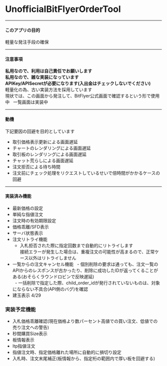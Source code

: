 # UnofficialBitFlyerOrderTool
___

#### このアプリの目的
軽量な発注手段の確保
___
#### 注意事項

**私用なので、利用は自己責任でお願いします**  
**私用なので、雑な実装になっています**  
**APIKey/APISecretが必要になります(入出金はチェックしないでください)**  
軽量化の為、古い実装方法を採用しています  
現状では、この画面から発注して、BitFlyer公式画面で確認するという形で使用中  
一覧画面は実装中  

___
#### 動機
下記要因の回避を目的としています
- 取引価格表示更新による画面遅延  
- チャートのレンダリングによる画面遅延  
- 取引板のレンダリングによる画面遅延  
- チャット荒らしによる画面遅延  
- 注文拒否による待ち時間
- 注文前にチェック処理をリクエストしているせいで倍時間がかかるケースの回避  

___
#### 実装済み機能
- 最新価格の設定
- 単純な指値注文  
- 注文時の有効期限設定  
- 価格乖離/SFD表示  
- サーバ状態表示
- 注文リトライ機能
   - 入札拒否された際に指定回数まで自動的にリトライします  <br>
  接続エラーが発生した場合は、重複注文の可能性が高まるので、正常ケース以外はリトライしません
- 一覧からの注文キャンセル機能
   - 個別削除の要求は通っても、注文一覧のAPIからのレスポンスが古かったり、削除に成功したIDが返ってくることがある(おそらくラウンドロビンで反映遅延)  
   - 一括削除で指定した際、child_order_idが発行されていないものは、対象にならない不具合(API側のバグ)を確認  
- 建玉表示 4/29

### 実装予定機能
- 入札価格乖離確認(現在価格より数パーセント高値での買い注文、低値での売り注文への警告)
- 秒間購買Size表示
- 板情報表示
- ltp指値注文
- 指値注文時、指定価格離れた場所に自動的に損切り設定
- 入札時、注文末尾補正(板情報から、指定桁の範囲内で厚い板を回避する)  
